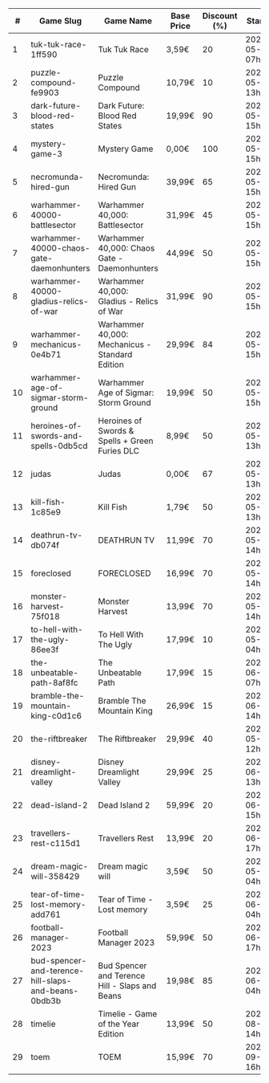 |#|Game Slug|Game Name|Base Price|Discount (%)|Starts|Ends|
|---|---|---|---|---|---|---|
|1|tuk-tuk-race-1ff590|Tuk Tuk Race|3,59€|20|2023-05-25 07h|2023-06-01 07h|
|2|puzzle-compound-fe9903|Puzzle Compound|10,79€|10|2023-05-25 13h|2023-06-01 13h|
|3|dark-future-blood-red-states|Dark Future: Blood Red States|19,99€|90|2023-05-25 15h|2023-06-01 15h|
|4|mystery-game-3|Mystery Game|0,00€|100|2023-05-25 15h|2023-06-01 15h|
|5|necromunda-hired-gun|Necromunda: Hired Gun|39,99€|65|2023-05-25 15h|2023-06-01 15h|
|6|warhammer-40000-battlesector|Warhammer 40,000: Battlesector|31,99€|45|2023-05-25 15h|2023-06-01 15h|
|7|warhammer-40000-chaos-gate-daemonhunters|Warhammer 40,000: Chaos Gate - Daemonhunters|44,99€|50|2023-05-25 15h|2023-06-01 15h|
|8|warhammer-40000-gladius-relics-of-war|Warhammer 40,000: Gladius - Relics of War|31,99€|90|2023-05-25 15h|2023-06-01 15h|
|9|warhammer-mechanicus-0e4b71|Warhammer 40,000: Mechanicus - Standard Edition|29,99€|84|2023-05-25 15h|2023-06-01 15h|
|10|warhammer-age-of-sigmar-storm-ground|Warhammer Age of Sigmar: Storm Ground|19,99€|50|2023-05-25 15h|2023-06-01 15h|
|11|heroines-of-swords-and-spells-0db5cd|Heroines of Swords & Spells + Green Furies DLC|8,99€|50|2023-05-29 13h|2023-06-05 13h|
|12|judas|Judas|0,00€|67|2023-05-29 13h|2023-06-05 13h|
|13|kill-fish-1c85e9|Kill Fish|1,79€|50|2023-05-29 13h|2023-06-05 13h|
|14|deathrun-tv-db074f|DEATHRUN TV|11,99€|70|2023-05-29 14h|2023-06-05 14h|
|15|foreclosed|FORECLOSED|16,99€|70|2023-05-29 14h|2023-06-05 14h|
|16|monster-harvest-75f018|Monster Harvest|13,99€|70|2023-05-29 14h|2023-06-05 14h|
|17|to-hell-with-the-ugly-86ee3f|To Hell With The Ugly|17,99€|10|2023-05-30 04h|2023-06-06 04h|
|18|the-unbeatable-path-8af8fc|The Unbeatable Path|17,99€|15|2023-06-01 07h|2023-06-11 07h|
|19|bramble-the-mountain-king-c0d1c6|Bramble The Mountain King|26,99€|15|2023-06-05 14h|2023-06-12 14h|
|20|the-riftbreaker|The Riftbreaker|29,99€|40|2023-05-29 12h|2023-06-15 12h|
|21|disney-dreamlight-valley|Disney Dreamlight Valley|29,99€|25|2023-06-02 13h|2023-06-15 13h|
|22|dead-island-2|Dead Island 2|59,99€|20|2023-06-06 15h|2023-06-15 15h|
|23|travellers-rest-c115d1|Travellers Rest|13,99€|20|2023-06-01 17h|2023-06-15 17h|
|24|dream-magic-will-358429|Dream magic will|3,59€|50|2023-05-24 04h|2023-06-20 04h|
|25|tear-of-time-lost-memory-add761|Tear of Time - Lost memory|3,59€|25|2023-06-21 04h|2023-06-28 04h|
|26|football-manager-2023|Football Manager 2023|59,99€|50|2023-06-22 17h|2023-07-13 17h|
|27|bud-spencer-and-terence-hill-slaps-and-beans-0bdb3b|Bud Spencer and Terence Hill - Slaps and Beans|19,98€|85|2023-06-16 04h|2023-08-02 04h|
|28|timelie|Timelie - Game of the Year Edition|13,99€|50|2023-08-01 14h|2023-08-15 14h|
|29|toem|TOEM|15,99€|70|2023-09-11 16h|2023-09-24 16h|
